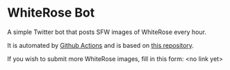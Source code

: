 # WhiteRose Bot

A simple Twitter bot that posts SFW images of WhiteRose every hour.

It is automated by [Github Actions](https://github.com/features/actions) and is based on [this repository](https://github.com/patrickloeber/python-github-action-template/tree/main).

If you wish to submit more WhiteRose images, fill in this form: \<no link yet\>

